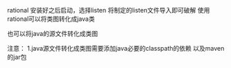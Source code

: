 
rational  安装好之后启动，选择listen  将制定的listen文件导入即可破解
使用rational可以将类图转化成java类  

也可以将java的源文件转化成类图

注意：
  1.java源文件转化成类图需要添加java必要的classpath的依赖  以及maven的jar包